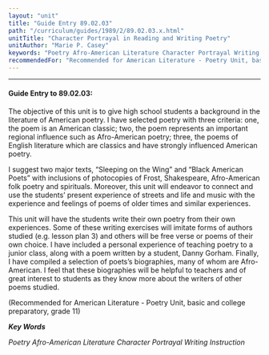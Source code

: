 ```yaml
---
layout: "unit"
title: "Guide Entry 89.02.03"
path: "/curriculum/guides/1989/2/89.02.03.x.html"
unitTitle: "Character Portrayal in Reading and Writing Poetry"
unitAuthor: "Marie P. Casey"
keywords: "Poetry Afro-American Literature Character Portrayal Writing Instruction"
recommendedFor: "Recommended for American Literature - Poetry Unit, basic and college preparatory, grade 11"
---
```

<body>
<hr/>
<h4>
Guide Entry to 89.02.03:
</h4>
The objective of this unit is to give high school students a background in the literature of American poetry. I have selected poetry with three criteria: one, the poem is an American classic; two, the poem represents an important regional influence such as Afro-American poetry; three, the poems of English literature which are classics and have strongly influenced American poetry.
<p>
I suggest two major texts, “Sleeping on the Wing” and “Black American Poets” with inclusions of photocopies of Frost, Shakespeare, Afro-American folk poetry and spirituals. Moreover, this unit will endeavor to connect and use the students’ present experience of streets and life and music with the experience and feelings of poems of older times and similar experiences.
</p>
<p>
This unit will have the students write their own poetry from their own experiences. Some of these writing exercises will imitate forms of authors studied (e.g. lesson plan 3) and others will be free verse or poems of their own choice. I have included a personal experience of teaching poetry to a junior class, along with a poem written by a student, Danny Gorham. Finally, I have compiled a selection of poets’s biographies, many of whom are Afro-American. I feel that these biographies will be helpful to teachers and of great interest to students as they know more about the writers of other poems studied.
</p>
<p>
(Recommended for American Literature - Poetry Unit, basic and college preparatory, grade 11)
</p>
<p>
<b>
<i>
Key Words
</i>
</b>
<br/>
</p>
<p>
<i>
Poetry Afro-American Literature Character Portrayal Writing Instruction
</i>
</p>
</body>